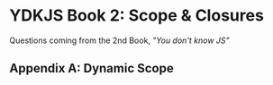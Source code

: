 # YDKJS Book 2: Scope & Closures
Questions coming from the 2nd Book, *"You don't know JS"*

## Appendix A: Dynamic Scope

